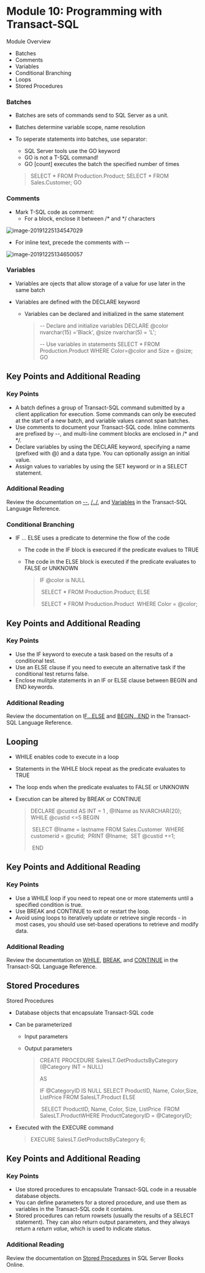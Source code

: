 # Module 10: Programming with Transact-SQL 

Module Overview

- Batches 
- Comments
- Variables
- Conditional Branching
- Loops
- Stored Procedures



### Batches

- Batches are sets of commands send to SQL Server as a unit.

- Batches determine variable scope, name resolution

- To seperate statements into batches, use separator:

  - SQL Server tools use the GO keyword
  - GO is not a T-SQL command!
  - GO [count] executes the batch the specified number of times

  > SELECT * FROM Production.Product;
  > SELECT * FROM Sales.Customer;
  > GO

### Comments

- Mark T-SQL code as comment:
  - For a block, enclose it between /* and */ characters

![image-20191225134547029](C:\Users\goto\AppData\Roaming\Typora\typora-user-images\image-20191225134547029.png)

- For inline text, precede the comments with -- 

![image-20191225134650057](C:\Users\goto\AppData\Roaming\Typora\typora-user-images\image-20191225134650057.png)

### Variables

- Variables are ojects that allow storage of a value for use later in the same batch

- Variables are defined with the DECLARE keyword

  - Variables can be declared and initialized in the same statement

    > -- Declare and initialize variables
    > DECLARE @color nvarchar(15) ='Black', @size nvarchar(5) = 'L';
    >
    > -- Use variables in statements 
    > SELECT *
    > 	FROM Production.Product
    > 	WHERE Color=@color and Size = @size;
    > GO

## Key Points and Additional Reading

### Key Points

- A batch defines a group of Transact-SQL command submitted by a client application for execution. Some commands can only be executed at the start of a new batch, and variable values cannot span batches.
- Use comments to document your Transact-SQL code. Inline comments are prefixed by --, and multi-line comment blocks are enclosed in /* and */.
- Declare variables by using the DECLARE keyword, specifying a name (prefixed with @) and a data type. You can optionally assign an initial value.
- Assign values to variables by using the SET keyword or in a SELECT statement.

### Additional Reading

Review the documentation on [--](https://msdn.microsoft.com/en-us/library/ms181627.aspx), [/*..*/](https://msdn.microsoft.com/en-us/library/ms178623.aspx), and [Variables](https://msdn.microsoft.com/en-us/library/ff848809.aspx) in the Transact-SQL Language Reference.

### Conditional Branching

- IF ... ELSE uses a predicate to determine the flow of the code

  - The code in the IF block is execured if the predicate evalues to TRUE

  - The code in the ELSE block is executed if the predicate evaluates to FALSE or UNKNOWN

    > IF @color is NULL
    >
    > ​		SELECT * FROM Production.Product;
    > ELSE 
    >
    > ​		SELECT * FROM Production.Product
    > ​		WHERE Color = @color;

## Key Points and Additional Reading

### Key Points

- Use the IF keyword to execute a task based on the results of a conditional test.
- Use an ELSE clause if you need to execute an alternative task if the conditional test returns false.
- Enclose mulitple statements in an IF or ELSE clause between BEGIN and END keywords.

### Additional Reading

Review the documentation on I[F...ELSE](https://msdn.microsoft.com/en-us/library/ms182717.aspx) and [BEGIN...END](https://msdn.microsoft.com/en-us/library/ms190487.aspx) in the Transact-SQL Language Reference.

## Looping

- WHILE enables code to execute in a loop

- Statements in the WHILE block repeat as the predicate evaluates to TRUE

- The loop ends when the predicate evaluates to FALSE or UNKNOWN

- Execution can be altered by BREAK or CONTINUE

  > DECLARE @custid AS INT = 1 , @IName as NVARCHAR(20);
  > WHILE @custid <=5 
  > 	BEGIN
  >
  > ​		SELECT @Iname = lastname FROM Sales.Customer
  > ​		WHERE customerid = @cutid;
  > ​		PRINT @Iname;
  > ​		SET @custid +=1;
  >
  > ​	END

## Key Points and Additional Reading

### Key Points

- Use a WHILE loop if you need to repeat one or more statements until a specified condition is true.
- Use BREAK and CONTINUE to exit or restart the loop.
- Avoid using loops to iteratively update or retrieve single records - in most cases, you should use set-based operations to retrieve and modify data.

### Additional Reading

Review the documentation on [WHILE](https://msdn.microsoft.com/en-us/library/ms178642.aspx), [BREAK](https://msdn.microsoft.com/en-us/library/ms181271.aspx), and [CONTINUE](https://msdn.microsoft.com/en-us/library/ms174366.aspx) in the Transact-SQL Language Reference.

## Stored Procedures

Stored Procedures

- Database objects that encapsulate Transact-SQL code

- Can be parameterized

  - Input parameters

  - Output parameters

    > CREATE PROCEDURE SalesLT.GetProductsByCategory (@Category INT = NULL)
    >
    > AS
    >
    > IF @CategoryID IS NULL
    > 	SELECT ProductID, Name, Color,Size, ListPrice
    > 	FROM SalesLT.Product
    > ELSE
    >
    > ​	SELECT ProductID, Name, Color, Size, ListPrice
    > ​	FROM SalesLT.Product
    > ​	WHERE ProductCategoryID = @CategoryID;

- Executed with the EXECURE command

  > EXECURE SalesLT.GetProductsByCategory 6;

## Key Points and Additional Reading

### Key Points

- Use stored procedures to encapsulate Transact-SQL code in a reusable database objects.
- You can define parameters for a stored procedure, and use them as variables in the Transact-SQL code it contains.
- Stored procedures can return rowsets (usually the results of a SELECT statement). They can also return output parameters, and they always return a *return value*, which is used to indicate status.

### Additional Reading

Review the documentation on [Stored Procedures](https://msdn.microsoft.com/en-us/library/ms190782.aspx) in SQL Server Books Online.

